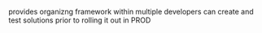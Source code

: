provides organizng framework within multiple developers can create and test solutions prior to rolling it out in PROD